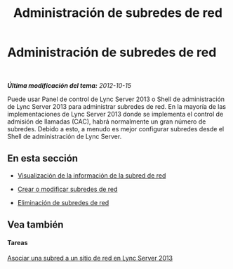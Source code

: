 ﻿---
title: Administración de subredes de red
TOCTitle: Administración de subredes de red
ms:assetid: 0127b27c-42a7-4d4b-b419-c92149f51e92
ms:mtpsurl: https://technet.microsoft.com/es-es/library/JJ687955(v=OCS.15)
ms:contentKeyID: 49888771
ms.date: 01/07/2017
mtps_version: v=OCS.15
ms.translationtype: HT
---

# Administración de subredes de red

 

_**Última modificación del tema:** 2012-10-15_

Puede usar Panel de control de Lync Server 2013 o Shell de administración de Lync Server 2013 para administrar subredes de red. En la mayoría de las implementaciones de Lync Server 2013 donde se implementa el control de admisión de llamadas (CAC), habrá normalmente un gran número de subredes. Debido a esto, a menudo es mejor configurar subredes desde el Shell de administración de Lync Server.

## En esta sección

  - [Visualización de la información de la subred de red](lync-server-2013-viewing-network-subnet-information.md)

  - [Crear o modificar subredes de red](lync-server-2013-create-or-modify-network-subnets.md)

  - [Eliminación de subredes de red](lync-server-2013-deleting-network-subnets.md)

## Vea también

#### Tareas

[Asociar una subred a un sitio de red en Lync Server 2013](lync-server-2013-associate-a-subnet-with-a-network-site.md)

